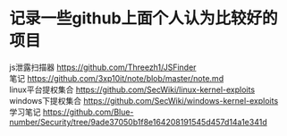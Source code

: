 # 记录一些github上面个人认为比较好的项目
js泄露扫描器  https://github.com/Threezh1/JSFinder  
笔记 https://github.com/3xp10it/note/blob/master/note.md  
linux平台提权集合  https://github.com/SecWiki/linux-kernel-exploits  
windows下提权集合 https://github.com/SecWiki/windows-kernel-exploits  
学习笔记  https://github.com/Blue-number/Security/tree/9ade37050b1f8e164208191545d457d14a1e341d


